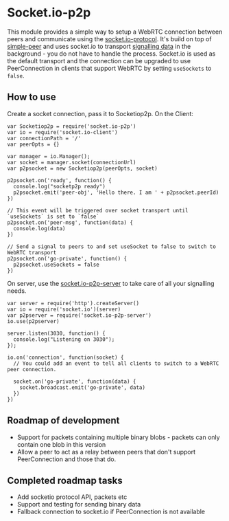 Socket.io-p2p
=============

This module provides a simple way to setup a WebRTC connection between peers and communicate using the [socket.io-protocol](https://github.com/Automattic/socket.io-protocol). It's build on top of [simple-peer](https://github.com/feross/simple-peer) and uses socket.io to transport [signalling data](http://www.html5rocks.com/en/tutorials/webrtc/infrastructure/#what-is-signaling) in the background - you do not have to handle the process. Socket.io is used as the default transport and the connection can be upgraded to use PeerConnection in clients that support WebRTC by setting `useSockets` to `false`.

## How to use

Create a socket connection, pass it to Socketiop2p. On the Client:

```
var Socketiop2p = require('socket.io-p2p')
var io = require('socket.io-client')
var connectionPath = '/'
var peerOpts = {}

var manager = io.Manager();
var socket = manager.socket(connectionUrl)
var p2psocket = new Socketiop2p(peerOpts, socket)

p2psocket.on('ready', function() {
  console.log("socketp2p ready")
  p2psocket.emit('peer-obj', 'Hello there. I am ' + p2psocket.peerId)
})

// This event will be triggered over socket transport until `useSockets` is set to `false`
p2psocket.on('peer-msg', function(data) {
  console.log(data)
})

// Send a signal to peers to and set useSocket to false to switch to WebRTC transport
p2psocket.on('go-private', function() {
  p2psocket.useSockets = false
})

```

On server, use the [socket.io-p2p-server](https://github.com/tomcartwrightuk/socket.io-p2p-server) to take care of all your signalling needs.

```
var server = require('http').createServer()
var io = require('socket.io')(server)
var p2pserver = require('socket.io-p2p-server')
io.use(p2pserver)

server.listen(3030, function() {
  console.log("Listening on 3030");
});

io.on('connection', function(socket) {
  // You could add an event to tell all clients to switch to a WebRTC peer connection.

  socket.on('go-private', function(data) {
    socket.broadcast.emit('go-private', data)
  })
})

```

## Roadmap of development

- Support for packets containing multiple binary blobs - packets can only contain one blob in this version
- Allow a peer to act as a relay between peers that don't support PeerConnection and those that do.

## Completed roadmap tasks

- Add socketio protocol API, packets etc
- Support and testing for sending binary data
- Fallback connection to socket.io if PeerConnection is not available
